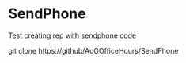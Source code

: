 # SendPhone
Test creating rep with sendphone code

git clone https://github/AoGOfficeHours/SendPhone
